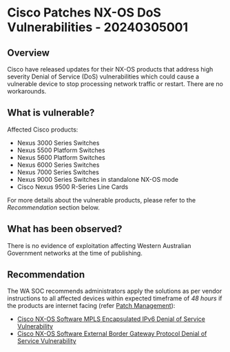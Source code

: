 # Cisco Patches NX-OS DoS Vulnerabilities - 20240305001

## Overview

Cisco have released updates for their NX-OS products that address high severity Denial of Service (DoS) vulnerabilities which could cause a vulnerable device to stop processing network traffic or restart. There are no workarounds.

## What is vulnerable?

Affected Cisco products:

- Nexus 3000 Series Switches
- Nexus 5500 Platform Switches
- Nexus 5600 Platform Switches
- Nexus 6000 Series Switches
- Nexus 7000 Series Switches
- Nexus 9000 Series Switches in standalone NX-OS mode
- Cisco Nexus 9500 R-Series Line Cards

For more details about the vulnerable products, please refer to the *Recommendation* section below.

## What has been observed?

There is no evidence of exploitation affecting Western Australian Government networks at the time of publishing.

## Recommendation

The WA SOC recommends administrators apply the solutions as per vendor instructions to all affected devices within expected timeframe of *48 hours* if the products are internet facing (refer [Patch Management](../guidelines/patch-management.md)):

- [Cisco NX-OS Software MPLS Encapsulated IPv6 Denial of Service Vulnerability](https://sec.cloudapps.cisco.com/security/center/content/CiscoSecurityAdvisory/cisco-sa-ipv6-mpls-dos-R9ycXkwM)
- [Cisco NX-OS Software External Border Gateway Protocol Denial of Service Vulnerability](https://sec.cloudapps.cisco.com/security/center/content/CiscoSecurityAdvisory/cisco-sa-nxos-ebgp-dos-L3QCwVJ)
